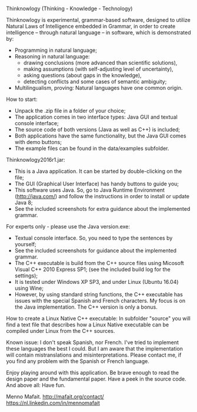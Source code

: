﻿Thinknowlogy (Thinking - Knowledge - Technology)

Thinknowlogy is experimental, grammar-based software,
designed to utilize Natural Laws of Intelligence embedded in Grammar,
in order to create intelligence – through natural language – in software,
which is demonstrated by:
 * Programming in natural language;
 * Reasoning in natural language:
	- drawing conclusions (more advanced than scientific solutions),
	- making assumptions (with self-adjusting level of uncertainty),
	- asking questions (about gaps in the knowledge),
	- detecting conflicts and some cases of semantic ambiguity;
 * Multilingualism, proving: Natural languages have one common origin.

How to start:
- Unpack the .zip file in a folder of your choice;
- The application comes in two interface types: Java GUI and textual console interface;
- The source code of both versions (Java as well as C++) is included;
- Both applications have the same functionality, but the Java GUI comes with demo buttons;
- The example files can be found in the data/examples subfolder.

Thinknowlogy2016r1.jar:
- This is a Java application. It can be started by double-clicking on the file;
- The GUI (Graphical User Interface) has handy buttons to guide you;
- This software uses Java. So, go to Java Runtime Environment (http://java.com/)
  and follow the instructions in order to install or update Java 8;
- See the included screenshots for extra guidance about the implemented grammar.

For experts only - please use the Java version.exe:
- Textual console interface. So, you need to type the sentences by yourself;
- See the included screenshots for guidance about the implemented grammar.
- The C++ executable is build from the C++ source files using Micosoft Visual C++ 2010 Express SP1;
  (see the included build log for the settings);
- It is tested under Windows XP SP3, and under Linux (Ubuntu 16.04) using Wine;
- However, by using standard string functions, the C++ executable has issues with
  the special Spanish and French characters. My focus is on the Java implementation.
  The C++ version is only a bonus.

How to create a Linux Native C++ executable:
  In subfolder "source" you will find a text file that describes how a
  Linux Native executable can be compiled under Linux from the C++ sources.

Known issue:
  I don't speak Spanish, nor French. I've tried to implement these languages the best I could.
  But I am aware that the implementation will contain mistranslations and misinterpretations.
  Please contact me, if you find any problem with the Spanish or French language.

Enjoy playing around with this application. Be brave enough to read the design paper
and the fundamental paper. Have a peek in the source code. And above all: Have fun.

Menno Mafait.
http://mafait.org/contact/
https://nl.linkedin.com/in/mennomafait